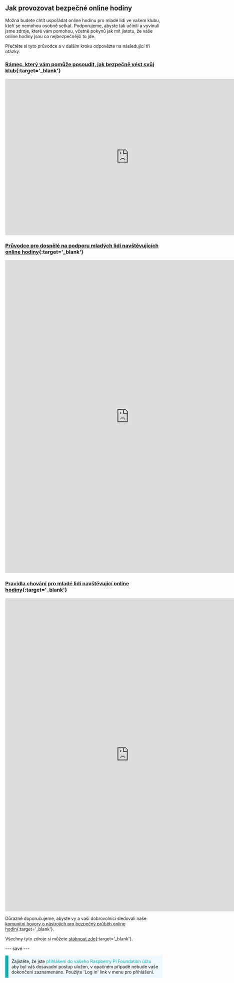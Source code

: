 ## Jak provozovat bezpečné online hodiny

Možná budete chtít uspořádat online hodinu pro mladé lidi ve vašem klubu, kteří se nemohou osobně setkat. Podporujeme, abyste tak učinili a vyvinuli jsme zdroje, které vám pomohou, včetně pokynů jak mít jistotu, že vaše online hodiny jsou co nejbezpečnější to jde.

Přečtěte si tyto průvodce a v dalším kroku odpovězte na následující tři otázky.

### [Rámec, který vám pomůže posoudit, jak bezpečně vést svůj klub](https://static.raspberrypi.org/files/clubs/Code_Club_and_CoderDojo_CV_Framework.pdf){:target='_blank'}

<embed src="https://static.raspberrypi.org/files/clubs/Code_Club_and_CoderDojo_CV_Framework.pdf" width="790" height="500" 
 type="application/pdf">

### [Průvodce pro dospělé na podporu mladých lidí navštěvujících online hodiny](https://static.raspberrypi.org/files/clubs/Code_Club_and_CoderDojo_Parent_Guide_Supporting_Online_Coding_Session.pdf){:target='_blank'}

<embed src="https://static.raspberrypi.org/files/clubs/Code_Club_and_CoderDojo_Parent_Guide_Supporting_Online_Coding_Session.pdf" width="790" height="1000" 
 type="application/pdf">

### [Pravidla chování pro mladé lidi navštěvující online hodiny](https://static.raspberrypi.org/files/clubs/CoderDojo_Code_Club_Online_Code_of_Behaviour_A4_DIGITAL.pdf){:target='_blank'}

<embed src="https://static.raspberrypi.org/files/clubs/CoderDojo_Code_Club_Online_Code_of_Behaviour_A4_DIGITAL.pdf" width="790" height="1000" 
 type="application/pdf">

Důrazně doporučujeme, abyste vy a vaši dobrovolníci sledovali naše [komunitní hovory o nástrojích pro bezpečný průběh online hodin](https://www.gotostage.com/channel/d20e514831f340b3913659639068c724/recording/92bd90b755964f49b87bfd99f9624435/watch?source=CHANNEL){:target='_blank'}.

Všechny tyto zdroje si můžete [stáhnout zde](https://rpf.io/p/cs-CZ/safeguarding-module-go){:target='_blank'}.

--- save ---

<p style="border-left: solid; border-width:10px; border-color: #0faeb0; background-color: aliceblue; padding: 10px;">
Zajistěte, že jste <span style="color: #0faeb0">přihlášeni do vašeho Raspberry Pi Foundation účtu</span> aby byl váš dosavadní postup uložen, v opačném případě nebude vaše dokončení zaznamenáno. Použijte 'Log in' link v menu pro přihlášení.
</p>
